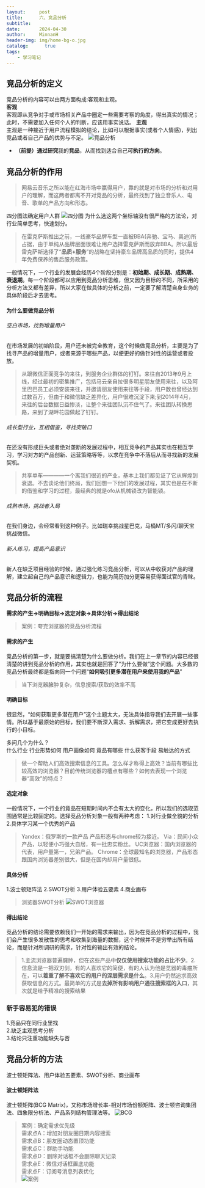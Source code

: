 ```yaml
---
layout:     post
title:      六、竞品分析
subtitle:   
date:       2024-04-30
author:     MinnanH
header-img: img/home-bg-o.jpg
catalog: 	  true
tags:
    - 学习笔记
---
```

## 竞品分析的定义
竞品分析的内容可以由两方面构成:客观和主观。  
**客观**  
客观即从竞争对手或市场相关产品中圈定一些需要考察的角度，得出真实的情况；此时，不需要加入任何个人的判断，应该用事实说话。
**主观**  
主观是一种接近于用户流程模拟的结论，比如可以根据事实(或者个人情感)，列出竞品或者自己产品的优势与不足。
![竞品分析](/img-post/competitive-analysis.png)

- **（前提）**通过**研究**我的**竞品**，从而找到适合自己**可执行的方向**。

## 竞品分析的作用

>网易云音乐之所以能在红海市场中赢得用户，靠的就是对市场的分析和对用户的理解，而这两者都离不开对竞品的分析，最终找到了独立音乐人、电音、歌单的产品方向和形态。

四分图法确定用户人群
![四分图](/img-post/quarter-chart.png)
为什么选这两个坐标轴没有很严格的方法论，对行业简单思考，快速划分。

>在雷克萨斯推出之前，一线豪华品牌车型一直被BBA(奔驰、宝马、奥迪)所占据，由于单纯从品牌层面很难让用户选择雷克萨斯而放弃BBA。所以最后雷克萨斯选择了“**品质+服务**”的战略在坚持豪车品牌高品质的同时，提供4年免费保养的售后服务政策。

一般情况下，一个行业的发展会经历4个阶段分别是：**初始期、成长期、成熟期、衰退期**。每一个阶段都可以应用到竞品分析思维，但又因为目标的不同，所采用的分析方法又都有差异，所以大家在做具体的分析之前，一定要了解清楚自身业务的具体阶段后才去思考。

#### 为什么要做竞品分析
###### 空白市场，找到增量用户
在市场发展的初始阶段，用户还未被完全教育，这个时候做竞品分析，主要是为了找寻产品的增量用户，或者来源于哪些产品，以便更好的做针对性的运营或者投放。
>从跟微信正面竞争的来往，到服务企业群体的钉钉。来往自2013年9月上线，经过最初的密集推广，包括马云亲自拉很多明星朋友使用来往，以及阿里巴巴员工必须安装来往，并邀请朋友使用来往等手段，用户数也曾经达到过数百万，但由于和微信缺乏差异化，用户很难沉淀下来;到2014年4月，来往的后台数据日益惨淡，让整个来往团队沉不住气了。来往团队转换思路，来到了湖畔花园做起了钉钉。

###### 成长型行业，互相借鉴，寻找突破口
在还没有形成巨头或者绝对垄断的发展过程中，相互竞争的产品其实也在相互学习，学习对方的产品创新、运营策略等等，以求在竞争中不落后从而寻找新的发展契机。
>共享单车————一个离我们很近的产业，基本上我们都见证了它从辉煌到衰退。不去谈论他们终局，我们回想一下他们的发展过程，其实也是在不断的借鉴和学习的过程，最经典的就是ofo从机械锁改为智能锁。
###### 成熟市场，挑战者入局
在我们身边，会经常看到这种例子。比如瑞幸挑战星巴克，马桶MT/多闪/聊天宝挑战微信。
###### 新人练习，提高产品意识
新人在缺乏项目经验的时候，通过强化练习竞品分析，可以从中收获对产品的理解，建立起自己的产品意识和逻辑力，也能为简历加分更容易获得面试官的青睐。

## 竞品分析的流程
**需求的产生->明确目标->选定对象->具体分析->得出结论**
>案例：夸克浏览器的竞品分析流程
#### 需求的产生
竞品分析的第一步，就是要搞清楚为什么要做分析。我们在上一章节的内容已经很清楚的讲到竞品分析的作用，其实也就是回答了“为什么要做”这个问题。大多数的竞品分析最终都是指向同一个问题“**如何吸引更多潜在用户来使用我的产品**”
>当下浏览器臃肿复杂，信息搜索/获取的效率不高
#### 明确目标
很显然，“如何获取更多潜在用户”这个主题太大，无法具体指导我们去开展一些事情。所以基于最原始的目标，我们要不断深入需求、拆解需求，把它变成更好去执行的小目标。

多问几个为什么？  
什么行业
行业形势如何
用户画像如何
竟品有哪些
什么获客手段
易触达的方式

>做一个帮助人们高效搜索信息的工具。怎么样才称得上高效？当前有哪些比较高效的浏览器？目前传统浏览器的槽点有哪些？如何去表现一个浏览器“高效”的特点？

#### 选定对象
一般情况下，一个行业的竟品在短期时间内不会有太大的变化，所以我们的选取范围通常是比较固定的。选择竞品分析对象一般有两种考虑：
1.对行业做全貌的分析
2.具体学习某一个优秀的产品

>Yandex：俄罗斯的一款产品 产品形态与chrome较为接近。
Via：民间小众产品，以轻便小巧强大自居，有一批忠实粉丝。
UC浏览器：国内浏览器的代表，用户量第一，兄弟产品。
Chrome：全球最知名的浏览器，产品形态跟国内浏览器差别很大，但是在国内却用户量很低。

#### 具体分析
1.波士顿矩阵法
2.SWOT分析
3.用户体验五要素
4.商业画布

>浏览器SWOT分析
![SWOT浏览器](/img-post/SWOT-edge.jpg)

#### 得出结论
竞品分析的结论需要依赖我们一开始的需求来输出，因为在竞品分析的过程中，我们会产生很多发散性的思考和收集到海量的数据，这个时候并不是穷举出所有结论，而是针对所调研的需求，针对性的输出有效的结论。

>1.主流浏览器普遍臃肿，但在这些产品中**仅仅使用搜索功能的占比不少**。2.信息流是一把双刃剑，有的人喜欢它的简便，有的人认为他是览器的毒瘤所在，可以**着重了解不喜欢它的用户的深层需求是什么**。3.用户仍然追求高效获取信息的方式。最简单的方式是**去掉所有影响用户通往搜索框的入口**，其次就是给予精准的搜索结果

### 新手容易犯的错误
1.竞品只在同行业里找  
2.缺乏主观思考分析  
3.结论只注重功能缺失与否  

## 竞品分析的方法
波士顿矩阵法、用户体验五要素、SWOT分析、商业画布  
#### 波士顿矩阵法
波士顿矩阵(BCG Matrix)，又称市场增长率-相对市场份额矩阵、波士顿咨询集团法、四象限分析法、产品系列结构管理法等。
![BCG](/img-post/BCG-Matrix.png)

>案例：确定需求优先级  
需求点A：增加对朋友圈日期内容搜索  
需求点B：朋友圈动态置顶功能  
需求点C：群助手功能  
需求点D：删除对话框不会删除聊天记录  
需求点E：微信对话框置底功能  
需求点F：订阅号消息列表优化  
![案例](/img-post/BCG-Matrix-1.png)


